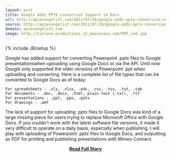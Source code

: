 ```yaml
---
layout: post
title: Google Adds PPTX Conversion Support in Docs
url: http://apievangelist.com/2011/07/20/google-adds-pptx-conversion-support-in-docs/
source: http://apievangelist.com/2011/07/20/google-adds-pptx-conversion-support-in-docs/
domain: apievangelist.com
image: http://kinlane-productions.s3.amazonaws.com/PDF_red.jpg
---
```

{% include JB/setup %}<p>
Google has added support for converting Powerpoint .pptx files to Google presentationswhen uploading using Google Docs or via the API.
Until now Google only supported the older versions of Powerpoint .ppt when uploading and converting.
Here is a complete list of file types that can be converted to Google Docs as of today:

	For spreadsheets - .xls, .xlsx, .ods, .csv, .tsv, .txt, .tab
	For documents - .doc, .docx, .html, plain text (.txt), .rtf
	For presentations - .ppt, .pps, .pptx
	For drawings - .wmf

The lack of support for uploading .pptx files to Google Docs was kind of a large missing piece for users trying to replace Microsoft Office with Google Docs. If you couldn't work with the latest software file versions, it made it very difficult to operate on a daily basis, especially when publishing.
I will play with uploading of Powerpoint .pptx files to Google Docs, and outputting as PDF for printing and publishing presentations with Mimeo Connect.
</p>
<center><p><a href="http://apievangelist.com/2011/07/20/google-adds-pptx-conversion-support-in-docs/" style='padding:25px; font-sze:18px; font-weight: bold;'>Read Full Story</a></p></center>
